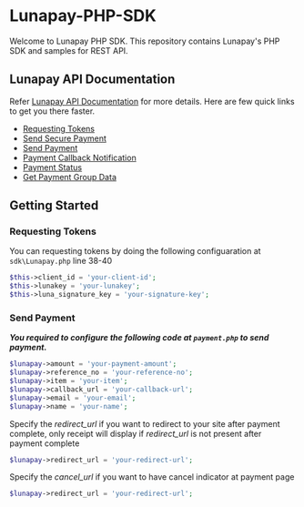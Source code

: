 # Lunapay-PHP-SDK
Welcome to Lunapay PHP SDK. This repository contains Lunapay's PHP SDK and samples for REST API.

## Lunapay API Documentation
Refer [Lunapay API Documentation](https://docs.lunapay.com/) for more details. Here are few quick links to get you there faster.

* [Requesting Tokens](https://docs.lunapay.com/doc/token)
* [Send Secure Payment](https://docs.lunapay.com/doc/payment/secure)
* [Send Payment](https://docs.lunapay.com/doc/payment/normal)
* [Payment Callback Notification](https://docs.lunapay.com/doc/payment/callback)
* [Payment Status](https://docs.lunapay.com/doc/paymentstatus)
* [Get Payment Group Data](https://docs.lunapay.com/doc/paymentGroup/data)

## Getting Started
### Requesting Tokens
You can requesting tokens by doing the following configuaration at ```sdk\Lunapay.php``` line 38-40
```php
$this->client_id = 'your-client-id'; 
$this->lunakey = 'your-lunakey';
$this->luna_signature_key = 'your-signature-key';

``` 

### Send Payment 
***You required to configure the following code at ```payment.php``` to send payment.***
```php
$lunapay->amount = 'your-payment-amount'; 
$lunapay->reference_no = 'your-reference-no'; 
$lunapay->item = 'your-item'; 
$lunapay->callback_url = 'your-callback-url'; 
$lunapay->email = 'your-email'; 
$lunapay->name = 'your-name'; 
```

Specify the *redirect_url* if you want to redirect to your site after payment complete, only receipt will display if *redirect_url* is not present after payment complete
```php
$lunapay->redirect_url = 'your-redirect-url'; 
```

Specify the *cancel_url* if you want to have cancel indicator at payment page
```php
$lunapay->redirect_url = 'your-redirect-url'; 
```

